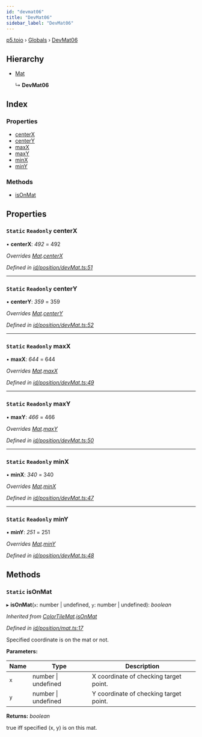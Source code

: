 ```yaml
---
id: "devmat06"
title: "DevMat06"
sidebar_label: "DevMat06"
---
```


[p5.toio](../index.md) › [Globals](../globals.md) › [DevMat06](devmat06.md)

## Hierarchy

* [Mat](mat.md)

  ↳ **DevMat06**

## Index

### Properties

* [centerX](devmat06.md#static-readonly-centerx)
* [centerY](devmat06.md#static-readonly-centery)
* [maxX](devmat06.md#static-readonly-maxx)
* [maxY](devmat06.md#static-readonly-maxy)
* [minX](devmat06.md#static-readonly-minx)
* [minY](devmat06.md#static-readonly-miny)

### Methods

* [isOnMat](devmat06.md#static-isonmat)

## Properties

### `Static` `Readonly` centerX

▪ **centerX**: *492* = 492

*Overrides [Mat](mat.md).[centerX](mat.md#static-protected-centerx)*

*Defined in [id/position/devMat.ts:51](https://github.com/tetunori/p5.toio/blob/0ed7381/src/id/position/devMat.ts#L51)*

___

### `Static` `Readonly` centerY

▪ **centerY**: *359* = 359

*Overrides [Mat](mat.md).[centerY](mat.md#static-protected-centery)*

*Defined in [id/position/devMat.ts:52](https://github.com/tetunori/p5.toio/blob/0ed7381/src/id/position/devMat.ts#L52)*

___

### `Static` `Readonly` maxX

▪ **maxX**: *644* = 644

*Overrides [Mat](mat.md).[maxX](mat.md#static-protected-maxx)*

*Defined in [id/position/devMat.ts:49](https://github.com/tetunori/p5.toio/blob/0ed7381/src/id/position/devMat.ts#L49)*

___

### `Static` `Readonly` maxY

▪ **maxY**: *466* = 466

*Overrides [Mat](mat.md).[maxY](mat.md#static-protected-maxy)*

*Defined in [id/position/devMat.ts:50](https://github.com/tetunori/p5.toio/blob/0ed7381/src/id/position/devMat.ts#L50)*

___

### `Static` `Readonly` minX

▪ **minX**: *340* = 340

*Overrides [Mat](mat.md).[minX](mat.md#static-protected-minx)*

*Defined in [id/position/devMat.ts:47](https://github.com/tetunori/p5.toio/blob/0ed7381/src/id/position/devMat.ts#L47)*

___

### `Static` `Readonly` minY

▪ **minY**: *251* = 251

*Overrides [Mat](mat.md).[minY](mat.md#static-protected-miny)*

*Defined in [id/position/devMat.ts:48](https://github.com/tetunori/p5.toio/blob/0ed7381/src/id/position/devMat.ts#L48)*

## Methods

### `Static` isOnMat

▸ **isOnMat**(`x`: number | undefined, `y`: number | undefined): *boolean*

*Inherited from [ColorTileMat](colortilemat.md).[isOnMat](colortilemat.md#static-isonmat)*

*Defined in [id/position/mat.ts:17](https://github.com/tetunori/p5.toio/blob/0ed7381/src/id/position/mat.ts#L17)*

Specified coordinate is on the mat or not.

**Parameters:**

Name | Type | Description |
------ | ------ | ------ |
`x` | number &#124; undefined | X coordinate of checking target point. |
`y` | number &#124; undefined | Y coordinate of checking target point.  |

**Returns:** *boolean*

true iff specified (x, y) is on this mat.
